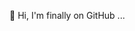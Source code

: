 👋 Hi, I'm finally on GitHub ...

<!---
suheei/suheei is a ✨ special ✨ repository because its `README.md` (this file) appears on your GitHub profile.
You can click the Preview link to take a look at your changes.
--->
